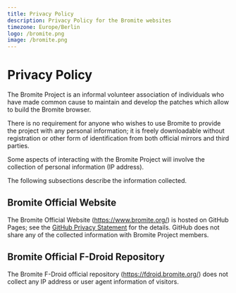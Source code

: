 ```yaml
---
title: Privacy Policy
description: Privacy Policy for the Bromite websites
timezone: Europe/Berlin
logo: /bromite.png
image: /bromite.png
---
```

# Privacy Policy

The Bromite Project is an informal volunteer association of individuals who have made common cause to maintain and develop the patches
which allow to build the Bromite browser.

There is no requirement for anyone who wishes to use Bromite to provide the project with any personal information; it is freely downloadable without registration or other form of identification from both official mirrors and third parties.

Some aspects of interacting with the Bromite Project will involve the collection of personal information (IP address).

The following subsections describe the information collected.

## Bromite Official Website

The Bromite Official Website (https://www.bromite.org/) is hosted on GitHub Pages; see the [GitHub Privacy Statement](https://docs.github.com/en/github/site-policy/github-privacy-statement#github-pages) for the details.
GitHub does not share any of the collected information with Bromite Project members.

## Bromite Official F-Droid Repository

The Bromite F-Droid official repository (https://fdroid.bromite.org/) does not collect any IP address or user agent information of visitors.
